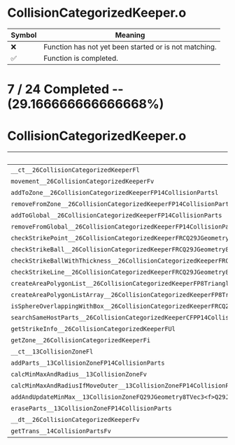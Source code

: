 # CollisionCategorizedKeeper.o
| Symbol | Meaning 
| ------------- | ------------- 
| :x: | Function has not yet been started or is not matching. 
| :white_check_mark: | Function is completed. 


# 7 / 24 Completed -- (29.166666666666668%)
# CollisionCategorizedKeeper.o
| Symbol | Decompiled? |
| ------------- | ------------- |
| `__ct__26CollisionCategorizedKeeperFl` | :x: |
| `movement__26CollisionCategorizedKeeperFv` | :x: |
| `addToZone__26CollisionCategorizedKeeperFP14CollisionPartsl` | :white_check_mark: |
| `removeFromZone__26CollisionCategorizedKeeperFP14CollisionPartsl` | :white_check_mark: |
| `addToGlobal__26CollisionCategorizedKeeperFP14CollisionParts` | :white_check_mark: |
| `removeFromGlobal__26CollisionCategorizedKeeperFP14CollisionParts` | :white_check_mark: |
| `checkStrikePoint__26CollisionCategorizedKeeperFRCQ29JGeometry8TVec3<f>P7HitInfo` | :x: |
| `checkStrikeBall__26CollisionCategorizedKeeperFRCQ29JGeometry8TVec3<f>fbPC24CollisionPartsFilterBasePC18TriangleFilterBase` | :x: |
| `checkStrikeBallWithThickness__26CollisionCategorizedKeeperFRCQ29JGeometry8TVec3<f>ffPC24CollisionPartsFilterBasePC18TriangleFilterBase` | :x: |
| `checkStrikeLine__26CollisionCategorizedKeeperFRCQ29JGeometry8TVec3<f>RCQ29JGeometry8TVec3<f>lPC24CollisionPartsFilterBasePC18TriangleFilterBase` | :x: |
| `createAreaPolygonList__26CollisionCategorizedKeeperFP8TriangleUlRCQ29JGeometry8TVec3<f>RCQ29JGeometry8TVec3<f>` | :x: |
| `createAreaPolygonListArray__26CollisionCategorizedKeeperFP8TriangleUlPQ29JGeometry8TVec3<f>Ul` | :x: |
| `isSphereOverlappingWithBox__26CollisionCategorizedKeeperFRCQ29JGeometry8TVec3<f>RCQ29JGeometry8TVec3<f>RCQ29JGeometry8TVec3<f>f` | :x: |
| `searchSameHostParts__26CollisionCategorizedKeeperCFPP14CollisionPartsP14CollisionParts` | :x: |
| `getStrikeInfo__26CollisionCategorizedKeeperFUl` | :x: |
| `getZone__26CollisionCategorizedKeeperFi` | :x: |
| `__ct__13CollisionZoneFl` | :white_check_mark: |
| `addParts__13CollisionZoneFP14CollisionParts` | :white_check_mark: |
| `calcMinMaxAndRadius__13CollisionZoneFv` | :x: |
| `calcMinMaxAndRadiusIfMoveOuter__13CollisionZoneFP14CollisionParts` | :x: |
| `addAndUpdateMinMax__13CollisionZoneFQ29JGeometry8TVec3<f>Q29JGeometry8TVec3<f>` | :x: |
| `eraseParts__13CollisionZoneFP14CollisionParts` | :x: |
| `__dt__26CollisionCategorizedKeeperFv` | :x: |
| `getTrans__14CollisionPartsFv` | :white_check_mark: |
